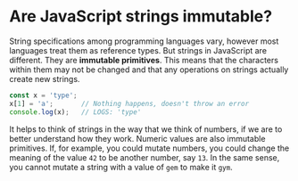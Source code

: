 # Are JavaScript strings immutable?

String specifications among programming languages vary, however most languages treat them as reference types. But strings in JavaScript are different. They are **immutable primitives**. This means that the characters within them may not be changed and that any operations on strings actually create new strings.

```js
const x = 'type';
x[1] = 'a';       // Nothing happens, doesn't throw an error
console.log(x);   // LOGS: 'type'
```

It helps to think of strings in the way that we think of numbers, if we are to better understand how they work. Numeric values are also immutable primitives. If, for example, you could mutate numbers, you could change the meaning of the value `42` to be another number, say `13`. In the same sense, you cannot mutate a string with a value of `gem` to make it `gym`.
